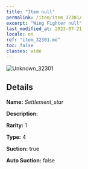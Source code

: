```yaml
---
title: "Item null"
permalink: /item/item_32301/
excerpt: "Wing Fighter null"
last_modified_at: 2023-07-21
locale: en
ref: "item_32301.md"
toc: false
classes: wide
---
```



 ![Unknown_32301](/images/item/Settlement_star_p.png)



## Details

 **Name:** *Settlement_star* 

 **Description:** 

 **Rarity:** 1 

 **Type:** 4 

 **Suction:** true 

 **Auto Suction:** false 


